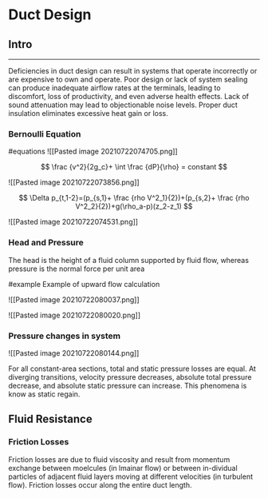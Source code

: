 # Duct Design 

## Intro 
---

Deficiencies in duct design can result in systems that operate incorrectly or are expensive to own and operate. Poor design or lack of system sealing can produce inadequate airflow rates at the terminals, leading to discomfort, loss of productivity, and even adverse health effects. Lack of sound attenuation may lead to objectionable noise levels. Proper duct insulation eliminates excessive heat gain or loss.

### Bernoulli Equation 
#equations 
![[Pasted image 20210722074705.png]]


$$
\frac {v^2}{2g_c}+ \int \frac {dP}{\rho} = constant
$$

![[Pasted image 20210722073856.png]]

$$
\Delta p_{t,1-2}=(p_{s,1}+ \frac {rho V^2_1}{2})+(p_{s,2}+ \frac {rho V^2_2}{2})+g(\rho_a-p)(z_2-z_1)
$$

![[Pasted image 20210722074531.png]]

### Head and Pressure 
The head is the height of a fluid column supported by fluid flow, whereas pressure is the normal force per unit area

#example 
Example of upward flow calculation 

![[Pasted image 20210722080037.png]]

![[Pasted image 20210722080020.png]]

### Pressure changes in system 
![[Pasted image 20210722080144.png]]

For all constant-area sections, total and static pressure losses are equal.
At diverging transitions, velocity pressure decreases, absolute total pressure decrease, and absolute static pressure can increase. This phenomena is know as static regain.

## Fluid Resistance 
### Friction Losses 

Friction losses are due to fluid viscosity and result from momentum exchange between moelcules (in lmainar flow) or between in-dividual particles of adjacent fluid layers moving at different velocities (in turbulent flow). Friction losses occur along the entire duct length.